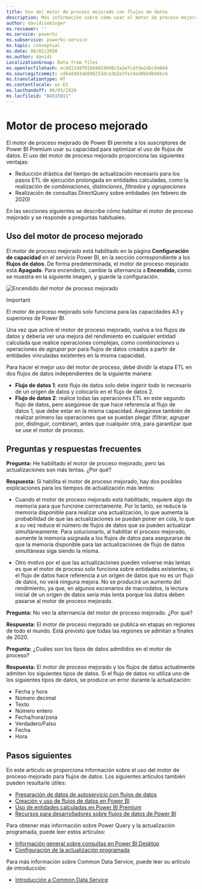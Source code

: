 ```yaml
---
title: Uso del motor de proceso mejorado con flujos de datos
description: Más información sobre cómo usar el motor de proceso mejorado en Power BI Premium con flujos de datos
author: davidiseminger
ms.reviewer: ''
ms.service: powerbi
ms.subservice: powerbi-service
ms.topic: conceptual
ms.date: 06/01/2020
ms.author: davidi
LocalizationGroup: Data from files
ms.openlocfilehash: ec0d12ddf91b04654b90c5a3e7cdfda24bc04604
ms.sourcegitcommit: cd64ddd3a6888253dca3b2e3fe24ed8bb9b66bc6
ms.translationtype: HT
ms.contentlocale: es-ES
ms.lasthandoff: 06/03/2020
ms.locfileid: "84315911"
---
```

# <a name="the-enhanced-compute-engine"></a>Motor de proceso mejorado

El motor de proceso mejorado de Power BI permite a los suscriptores de Power BI Premium usar su capacidad para optimizar el uso de flujos de datos. El uso del motor de proceso mejorado proporciona las siguientes ventajas:

* Reducción drástica del tiempo de actualización necesario para los pasos ETL de ejecución prolongada en entidades calculadas, como la realización de *combinaciones*, *distinciones*, *filtrados* y *agrupaciones*
* Realización de consultas DirectQuery sobre entidades (en febrero de 2020)

En las secciones siguientes se describe cómo habilitar el motor de proceso mejorado y se responde a preguntas habituales.


## <a name="using-the-enhanced-compute-engine"></a>Uso del motor de proceso mejorado

El motor de proceso mejorado está habilitado en la página **Configuración de capacidad** en el servicio Power BI, en la sección correspondiente a los **flujos de datos**. De forma predeterminada, el motor de proceso mejorado está **Apagado**. Para encenderlo, cambie la alternancia a **Encendido**, como se muestra en la siguiente imagen, y guarde la configuración. 

![Encendido del motor de proceso mejorado](media/service-dataflows-enhanced-compute-engine/enhanced-compute-engine-01.png)

> [!IMPORTANT]
> El motor de proceso mejorado solo funciona para las capacidades A3 y superiores de Power BI.

Una vez que active el motor de proceso mejorado, vuelva a los flujos de datos y debería ver una mejora del rendimiento en cualquier entidad calculada que realice operaciones complejas, como *combinaciones* u operaciones de *agrupar por* para flujos de datos creados a partir de entidades vinculadas existentes en la misma capacidad. 

Para hacer el mejor uso del motor de proceso, debe dividir la etapa ETL en dos flujos de datos independientes de la siguiente manera:

* **Flujo de datos 1**: este flujo de datos solo debe ingerir todo lo necesario de un origen de datos y colocarlo en el flujo de datos 2.
* **Flujo de datos 2**: realice todas las operaciones ETL en este segundo flujo de datos, pero asegúrese de que hace referencia al flujo de datos 1, que debe estar en la misma capacidad. Asegúrese también de realizar primero las operaciones que se puedan plegar (filtrar, agrupar por, distinguir, combinar), antes que cualquier otra, para garantizar que se use el motor de proceso.

## <a name="common-questions-and-answers"></a>Preguntas y respuestas frecuentes

**Pregunta:** He habilitado el motor de proceso mejorado, pero las actualizaciones son más lentas. ¿Por qué?

**Respuesta:** Si habilita el motor de proceso mejorado, hay dos posibles explicaciones para los tiempos de actualización más lentos:

 - Cuando el motor de proceso mejorado está habilitado, requiere algo de memoria para que funcione correctamente. Por lo tanto, se reduce la memoria disponible para realizar una actualización, lo que aumenta la probabilidad de que las actualizaciones se puedan poner en cola, lo que a su vez reduce el número de flujos de datos que se pueden actualizar simultáneamente. Para solucionarlo, al habilitar el proceso mejorado, aumente la memoria asignada a los flujos de datos para asegurarse de que la memoria disponible para las actualizaciones de flujo de datos simultáneas siga siendo la misma.

 - Otro motivo por el que las actualizaciones pueden volverse más lentas es que el motor de proceso solo funciona sobre entidades existentes; si el flujo de datos hace referencia a un origen de datos que no es un flujo de datos, no verá ninguna mejora. No se producirá un aumento del rendimiento, ya que, en algunos escenarios de macrodatos, la lectura inicial de un origen de datos sería más lenta porque los datos deben pasarse al motor de proceso mejorado.  

**Pregunta:** No veo la alternancia del motor de proceso mejorado. ¿Por qué?

**Respuesta:** El motor de proceso mejorado se publica en etapas en regiones de todo el mundo. Está previsto que todas las regiones se admitan a finales de 2020.

**Pregunta:** ¿Cuáles son los tipos de datos admitidos en el motor de proceso?

**Respuesta:** El motor de proceso mejorado y los flujos de datos actualmente admiten los siguientes tipos de datos. Si el flujo de datos no utiliza uno de los siguientes tipos de datos, se produce un error durante la actualización:

* Fecha y hora
* Número decimal
* Texto
* Número entero
* Fecha/hora/zona
* Verdadero/Falso
* Fecha
* Hora

## <a name="next-steps"></a>Pasos siguientes

En este artículo se proporciona información sobre el uso del motor de proceso mejorado para flujos de datos. Los siguientes artículos también pueden resultarle útiles:

* [Preparación de datos de autoservicio con flujos de datos](service-dataflows-overview.md)
* [Creación y uso de flujos de datos en Power BI](service-dataflows-create-use.md)
* [Uso de entidades calculadas en Power BI Premium](service-dataflows-computed-entities-premium.md)
* [Recursos para desarrolladores sobre flujos de datos de Power BI](service-dataflows-developer-resources.md)

Para obtener más información sobre Power Query y la actualización programada, puede leer estos artículos:
* [Información general sobre consultas en Power BI Desktop](desktop-query-overview.md)
* [Configuración de la actualización programada](../connect-data/refresh-scheduled-refresh.md)

Para más información sobre Common Data Service, puede leer su artículo de introducción:
* [Introducción a Common Data Service](https://docs.microsoft.com/powerapps/common-data-model/overview)

